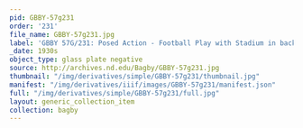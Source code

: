 ```yaml
---
pid: GBBY-57g231
order: '231'
file_name: GBBY-57g231.jpg
label: 'GBBY 57G/231: Posed Action - Football Play with Stadium in background - c1930s'
_date: 1930s
object_type: glass plate negative
source: http://archives.nd.edu/Bagby/GBBY-57g231.jpg
thumbnail: "/img/derivatives/simple/GBBY-57g231/thumbnail.jpg"
manifest: "/img/derivatives/iiif/images/GBBY-57g231/manifest.json"
full: "/img/derivatives/simple/GBBY-57g231/full.jpg"
layout: generic_collection_item
collection: bagby
---
```

